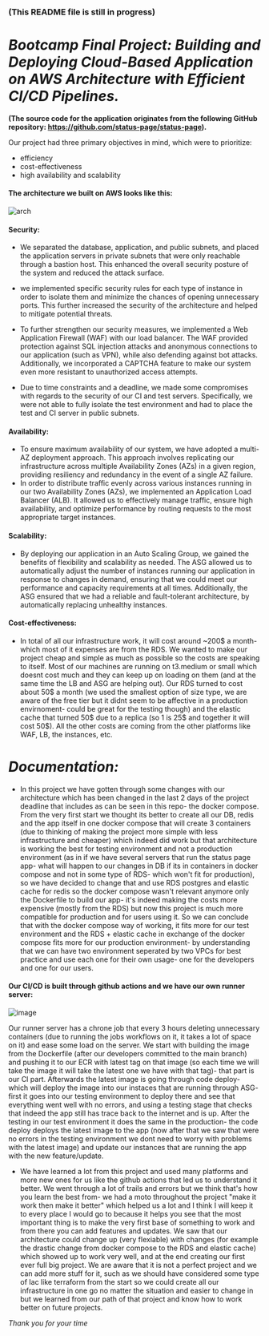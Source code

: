 ### (This README file is still in progress)

# *Bootcamp Final Project: Building and Deploying Cloud-Based Application on AWS Architecture with Efficient CI/CD Pipelines.*
**(The source code for the application originates from the following GitHub repository: https://github.com/status-page/status-page).**

Our project had three primary objectives in mind, which were to prioritize:
- efficiency
- cost-effectiveness
- high availability and scalability

#### The architecture we built on AWS looks like this:
![arch](https://user-images.githubusercontent.com/117725271/224322465-470708e5-7b32-4497-b987-f4a9099d25e5.png)

#### Security:
- We separated the database, application, and public subnets, and placed the application servers in private subnets that were only reachable through a bastion host. This enhanced the overall security posture of the system and reduced the attack surface.
- we implemented specific security rules for each type of instance in order to isolate them and minimize the chances of opening unnecessary ports. This further increased the security of the architecture and helped to mitigate potential threats.
- To further strengthen our security measures, we implemented a Web Application Firewall (WAF) with our load balancer. The WAF provided protection against SQL injection attacks and anonymous connections to our application (such as VPN), while also defending against bot attacks. Additionally, we incorporated a CAPTCHA feature to make our system even more resistant to unauthorized access attempts. 

- Due to time constraints and a deadline, we made some compromises with regards to the security of our CI and test servers. Specifically, we were not able to fully isolate the test environment and had to place the test and CI server in public subnets.

#### Availability:
- To ensure maximum availability of our system, we have adopted a multi-AZ deployment approach. This approach involves replicating our infrastructure across multiple Availability Zones (AZs) in a given region, providing resiliency and redundancy in the event of a single AZ failure.
- In order to distribute traffic evenly across various instances running in our two Availability Zones (AZs), we implemented an Application Load Balancer (ALB). It allowed us to effectively manage traffic, ensure high availability, and optimize performance by routing requests to the most appropriate target instances.

#### Scalability:
- By deploying our application in an Auto Scaling Group, we gained the benefits of flexibility and scalability as needed. The ASG allowed us to automatically adjust the number of instances running our application in response to changes in demand, ensuring that we could meet our performance and capacity requirements at all times. Additionally, the ASG ensured that we had a reliable and fault-tolerant architecture, by automatically replacing unhealthy instances.

#### Cost-effectiveness:
- In total of all our infrastructure work, it will cost around ~200$ a month- which most of it expenses are from the RDS. We wanted to make our project cheap and simple as much as possible so the costs are speaking to itself. Most of our machines are running on t3.medium or small which doesnt cost much and they can keep up on loading on them (and at the same time the LB and ASG are helping out). Our RDS turned to cost about 50$ a month (we used the smallest option of size type, we are aware of the free tier but it didnt seem to be affective in a production envirnoment- could be great for the testing though) and the elastic cache that turned 50$ due to a replica (so 1 is 25$ and together it will cost 50$). All the other costs are coming from the other platforms like WAF, LB, the instances, etc.


# *Documentation:*

- In this project we have gotten through some changes with our architecture which has been changed in the last 2 days of the project deadline that includes as can be seen in this repo- the docker compose. From the very first start we thought its better to create all our DB, redis and the app itself in one docker compose that will create 3 containers (due to thinking of making the project more simple with less infrastructure and cheaper) which indeed did work but that architecture is working the best for testing environment and not a production environment (as in if we have several servers that run the status page app- what will happen to our changes in DB if its in containers in docker compose and not in some type of RDS- which won't fit for production), so we have decided to change that and use RDS postgres and elastic cache for redis so the docker compose wasn't relevant anymore only the Dockerfile to build our app- it's indeed making the costs more expensive (mostly from the RDS) but now this project is much more compatible for production and for users using it.
So we can conclude that with the docker compose way of working, it fits more for our test environment and the RDS + elastic cache in exchange of the docker compose fits more for our production environment- by understanding that we can have two environment seperated by two VPCs for best practice and use each one for their own usage- one for the developers and one for our users.

#### Our CI/CD is built through github actions and we have our own runner server:
![image](https://user-images.githubusercontent.com/117725365/224488663-cc355fcd-1f1b-4974-b446-8e74300fff8a.png)

Our runner server has a chrone job that every 3 hours deleting unnecessary containers (due to running the jobs workflows on it, it takes a lot of space on it) and ease some load on the server. We start with building the image from the Dockerfile (after our developers committed to the main branch) and pushing it to our ECR with latest tag on that image (so each time we will take the image it will take the latest one we have with that tag)- that part is our CI part.
Afterwards the latest image is going through code deploy- which will deploy the image into our instaces that are running through ASG- first it goes into our testing environment to deploy there and see that everything went well with no errors, and using a testing stage that checks that indeed the app still has trace back to the internet and is up. After the testing in our test environment it does the same in the production- the code deploy deploys the latest image to the app (now after that we saw that were no errors in the testing environment we dont need to worry with problems with the latest image) and update our instances that are running the app with the new feature/update.


- We have learned a lot from this project and used many platforms and more new ones for us like the github actions that led us to understand it better. We went through a lot of trails and errors but we think that's how you learn the best from- we had a moto throughout the project "make it work then make it better" which helped us a lot and I think I will keep it to every place I would go to because it helps you see that the most important thing is to make the very first base of something to work and from there you can add features and updates. We saw that our architecture could change up (very flexiable) with changes (for example the drastic change from docker compose to the RDS and elastic cache) which showed up to work very well, and at the end creating our first ever full big project. We are aware that it is not a perfect project and we can add more stuff for it, such as we should have considered some type of Iac like terraform from the start so we could create all our infrastructure in one go no matter the situation and easier to change in but we learned from our path of that project and know how to work better on future projects.

*Thank you for your time*
